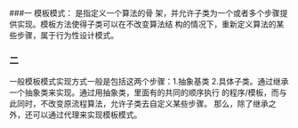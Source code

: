 ###一 模板模式：
是指定义一个算法的骨
架，并允许子类为一个或者多个步骤提供实现。模板方法使得子类可以在不改变算法结
构的情况下，重新定义算法的某些步骤，属于行为性设计模式。
### 二
一般模板模式实现方式一般是包括这两个步骤：1.抽象基类 2.具体子类。通过继承一个抽象类来实现。通过用抽象类，里面有的共同的顺序执行
的程序/模板，而与此同时，不改变原流程算法，允许子类去自定义某些步骤。
那么，除了继承之外，还可以通过代理来实现模板模式。